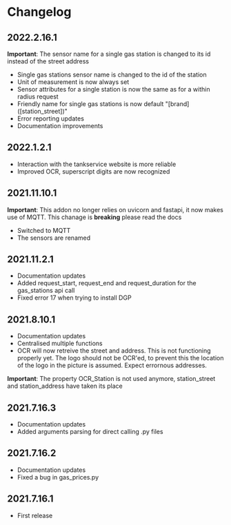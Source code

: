 # Changelog

## 2022.2.16.1

**Important**: The sensor name for a single gas station is changed to its id instead of the street address

- Single gas stations sensor name is changed to the id of the station
- Unit of measurement is now always set
- Sensor attributes for a single station is now the same as for a within radius request
- Friendly name for single gas stations is now default "[brand] ([station_street])"
- Error reporting updates
- Documentation improvements


## 2022.1.2.1

- Interaction with the tankservice website is more reliable
- Improved OCR, superscript digits are now recognized

## 2021.11.10.1

**Important**: This addon no longer relies on uvicorn and fastapi, it now makes use of MQTT. This chanage is **breaking** please read the docs

- Switched to MQTT
- The sensors are renamed

## 2021.11.2.1

- Documentation updates
- Added request_start, request_end and request_duration for the gas_stations api call
- Fixed error 17 when trying to install DGP

## 2021.8.10.1

- Documentation updates
- Centralised multiple functions
- OCR will now retreive the street and address. This is not functioning properly yet. The logo should not be OCR'ed, to prevent this the location of the logo in the picture is assumed. Expect errornous addresses.

**Important**: The property OCR_Station is not used anymore, station_street and station_address have taken its place

## 2021.7.16.3

- Documentation updates
- Added arguments parsing for direct calling .py files

## 2021.7.16.2

- Documentation updates
- Fixed a bug in gas_prices.py

## 2021.7.16.1

- First release